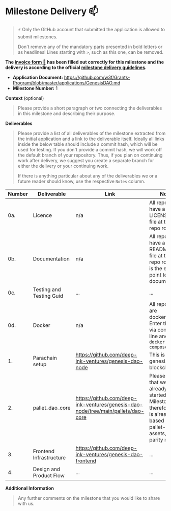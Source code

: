 # Milestone Delivery :mailbox:

> ⚡ Only the GitHub account that submitted the application is allowed to submit milestones. 
> 
> Don't remove any of the mandatory parts presented in bold letters or as headlines! Lines starting with `>`, such as this one, can be removed.

**The [invoice form :pencil:](https://docs.google.com/forms/d/e/1FAIpQLSfmNYaoCgrxyhzgoKQ0ynQvnNRoTmgApz9NrMp-hd8mhIiO0A/viewform) has been filled out correctly for this milestone and the delivery is according to the official [milestone delivery guidelines](https://github.com/w3f/Grants-Program/blob/master/docs/Support%20Docs/milestone-deliverables-guidelines.md).**  

* **Application Document:** https://github.com/w3f/Grants-Program/blob/master/applications/GenesisDAO.md
* **Milestone Number:** 1

**Context** (optional)
> Please provide a short paragraph or two connecting the deliverables in this milestone and describing their purpose.

**Deliverables**
> Please provide a list of all deliverables of the milestone extracted from the initial application and a link to the deliverable itself. Ideally all links inside the below table should include a commit hash, which will be used for testing. If you don't provide a commit hash, we will work off the default branch of your repository. Thus, if you plan on continuing work after delivery, we suggest you create a separate branch for either the delivery or your continuing work. 
> 
> If there is anything particular about any of the deliverables we or a future reader should know, use the respective `Notes` column.

| Number | Deliverable | Link | Notes |
| ------------- | ------------- | ------------- |------------- |
| 0a. | Licence | n/a | All repositories have a LICENSE.md file at their repo root. | 
| 0b. | Documentation | n/a | All repositories have a README.md file at their repo root, that is the entry point to the documentation | 
| 0c. | Testing and Testing Guid | ... | ... |
| 0d. | Docker | n/a | All repositories are dockerized. Enter the repo via command-line and run `docker compose up -d`
| 1. | Parachain setup | https://github.com/deep-ink-ventures/genesis-dao-node | This is the genesis dao blockchain. |
| 2. | pallet_dao_core | https://github.com/deep-ink-ventures/genesis-dao-node/tree/main/pallets/dao-core | Please note that we already started with Milestone 2, therefore this is already based on pallet-dao-assets, not the parity module | 
| 3. | Frontend Infrastructure | https://github.com/deep-ink-ventures/genesis-dao-frontend | ... |
| 4. | Design and Product Flow | ... | ... |


**Additional Information**
> Any further comments on the milestone that you would like to share with us.
